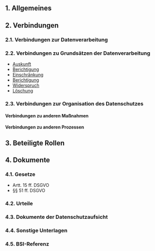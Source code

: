 ## 1. Allgemeines
## 2. Verbindungen
### 2.1. Verbindungen zur Datenverarbeitung
### 2.2. Verbindungen zu Grundsätzen der Datenverarbeitung
- [Auskunft](../Grundsaetze-Datenverarbeitung/Auskunft.md)
- [Berichtigung](../Grundsaetze-Datenverarbeitung/Berichtigung.md)
- [Einschränkung](../Grundsaetze-Datenverarbeitung/Einschraenkung.md)
- [Berichtigung](../Grundsaetze-Datenverarbeitung/Berichtigung.md)
- [Widerspruch](../Grundsaetze-Datenverarbeitung/Widerspruch.md)
- [Löschung](../Grundsaetze-Datenverarbeitung/Loeschung.md)
### 2.3. Verbindungen zur Organisation des Datenschutzes
#### Verbindungen zu anderen Maßnahmen
#### Verbindungen zu anderen Prozessen
## 3. Beteiligte Rollen
## 4. Dokumente
### 4.1. Gesetze
- Artt. 15 ff. DSGVO
- §§ 51 ff. DSGVO
### 4.2. Urteile
### 4.3. Dokumente der Datenschutzaufsicht
### 4.4. Sonstige Unterlagen
### 4.5. BSI-Referenz
